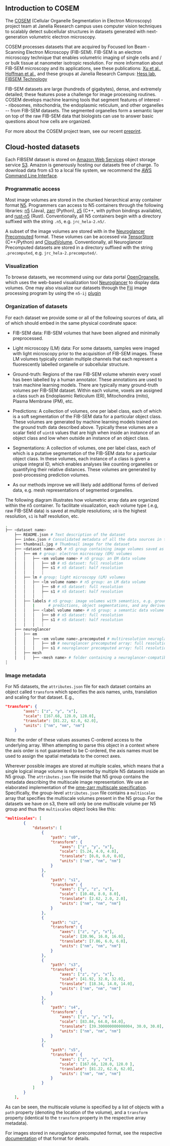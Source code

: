 ## Introduction to COSEM
The [COSEM](https://www.janelia.org/project-team/cosem) (Cellular Organelle Segmentation in Electron Microscopy) project team at Janelia Research campus uses computer vision techniques to scalably detect subcellular structures in datasets generated with next-generation volumetric electron microscopy.  

COSEM processes datasets that are acquired by Focused Ion Beam - Scanning Electron Microscopy (FIB-SEM). FIB-SEM is an electron microscopy technique that enables volumetric imaging of single cells and / or bulk tissue at nanometer isotropic resolution. For more information about FIB-SEM microscopy and its applications, see these publications: [Xu et al.](https://elifesciences.org/articles/25916), [Hoffman et al.](https://science.sciencemag.org/content/367/6475/eaaz5357), and these groups at Janelia Research Campus: [Hess lab](https://www.janelia.org/lab/hess-lab), [FIBSEM Technology](https://www.janelia.org/project-team/fib-sem-technology) 

FIB-SEM datasets are large (hundreds of gigabytes), dense, and extremely detailed; these features pose a challenge for image processing routines. COSEM develops machine learning tools that segment features of interest -- ribosomes, mitochondria, the endoplasmic reticulum, and other organelles -- from FIB-SEM datasets. The segmented organelles form a semantic layer on top of the raw FIB-SEM data that biologists can use to answer basic questions about how cells are organized. 

For more about the COSEM project team, see our recent [preprint](https://www.biorxiv.org/content/10.1101/2020.11.14.382143v1).

## Cloud-hosted datasets
Each FIBSEM dataset is stored on [Amazon Web Services](https://aws.amazon.com/) object storage service [S3](https://aws.amazon.com/s3/). Amazon is generously hosting our datasets free of charge. To download data from s3 to a local file system, we recommend the [AWS Command Line Interface](https://aws.amazon.com/cli/). 

### Programmatic access

Most image volumes are stored in the chunked hierarchical array container format [N5](https://github.com/saalfeldlab/n5). Programmers can access to N5 containers through the following libraries: [n5](https://github.com/saalfeldlab/n5) (Java), [zarr](https://github.com/zarr-developers/zarr-python) (Python), [z5](https://github.com/constantinpape/z5) (C++, with python bindings available), and [rust-n5](https://github.com/aschampion/rust-n5) (Rust). Conventionally, all N5 containers begin with a directory suffixed with the string `.n5`, e.g. `jrc_hela-2.n5/`.

A subset of the image volumes are stored with in the [Neuroglancer Precomputed](https://github.com/google/neuroglancer/blob/master/src/neuroglancer/datasource/precomputed/volume.md) format. These volumes can be accessed via [TensorStore](https://github.com/google/tensorstore) (C++/Python) and [CloudVolume](https://github.com/seung-lab/cloud-volume). Conventionally, all Neuroglancer Precomputed datasets are stored in a directory suffixed with the string `.precomputed`, e.g. `jrc_hela-2.precomputed/`.     

### Visualization 

To browse datasets, we recommend using our data portal [OpenOrganelle](https://www.openorganelle.org), which uses the web-based visualization tool [Neuroglancer](http://neuroglancer-demo.appspot.com/) to display data volumes. One may also visualize our datasets through the [Fiji](https://imagej.net/Fiji) image processing program by using the `n5-ij` [plugin](https://github.com/saalfeldlab/n5-ij)


### Organization of datasets

For each dataset we provide some or all of the following sources of data, all of which should embed in the same physical coordinate space:
* FIB-SEM data: FIB-SEM volumes that have been aligned and minimally preprocessed.

* Light microscopy (LM) data: For some datasets, samples were imaged with light microscopy prior to the acquisition of FIB-SEM images. These LM volumes typically contain multiple channels that each represent a fluorescently labelled organelle or subcellular structure. 

* Ground-truth: Regions of the raw FIB-SEM volume wherein every voxel has been labelled by a human annotator. These annotations are used to train machine learning models. There are typically many ground-truth volumes per FIB-SEM dataset. Within each volume, voxels are assigned a class such as Endoplasmic Reticulum (ER), Mitochondira (mito), Plasma Membrane (PM), etc.

* Predictions: A collection of volumes, one per label class, each of which is a soft segmentation of the FIB-SEM data for a particular object class. These volumes are generated by machine learning models trained on the ground truth data described above. Typically these volumes are a scalar field of `uint8` values that are high when inside an instance of an object class and low when outside an instance of an object class. 

* Segmentations: A collection of volumes, one per label class, each of which is a putative segmentation of the FIB-SEM data for a particular object class. In these volumes, each instance of a class is given a unique integral ID, which enables analyses like counting organelles or quantifying their relative distances. These volumes are generated by post-processing prediction volumes. 

* As our methods improve we will likely add additional forms of derived data, e.g. mesh representations of segmented organelles.

The following diagram illustrates how volumetric array data are organized within the n5 container. To facilitate visualization, each volume type (.e.g, raw FIB-SEM data) is saved at multiple resolutions; `s0` is the highest resolution, `s1` is half resolution, etc.

```bash
.
├── <dataset name>
    ├── README.json # Text description of the dataset
    ├── index.json # Consolidated metadata of all the data sources in the dataset
    ├── thumbnail.jpg # Thumbnail image for the dataset 
    ├── <dataset name>.n5 # n5 group containing image volumes saved as n5 arrays
    │   ├── em # group: electron microscopy (EM) volumes
    │   │   ├── <em volume name> # n5 group: an EM data volume
    │   │   │   ├── s0 # n5 dataset: full resolution
    │   │   │   ├── s1 # n5 dataset: half resolution
    │   │   │   ┊
    │   ├── lm # group: light microscopy (LM) volumes
    │   │   ├── <lm volume name> # n5 group: an LM data volume
    │   │   │   ├── s0 # n5 dataset: full resolution
    │   │   │   ├── s1 # n5 dataset: half resolution
    │   │   │   ┊
    │   ├── labels # n5 group: image volumes with semantics, e.g. ground-truth data, machine-learning-based
    │   │   |      # predictions, object segmentations, and any derived volumes.
    │   │   ├── <label volume name> # n5 group: a semantic data volume 
    │   │   │   ├── s0 # n5 dataset: full resolution
    │   │   │   ├── s1 # n5 dataset: half resolution
    │   │   │   ┊
    ├── neuroglancer
    │   ├── em 
    │   │   ├── <em volume name>.precomputed # multiresolution neuroglancer precomputed dataset
    │   │   │   ├── s0 # neuroglancer precomputed array: full resolution
    │   │   │   ├── s1 # neuroglancer precomputed array: full resolution
    │   ├── mesh 
    │   │   ├── <mesh name> # folder containing a neuroglancer-compatible mesh
┊
```

### Image metadata
For N5 datasets, the `attributes.json` file for each dataset contains an object called `transform` which specifies the axis names, units, translation and scaling for that dataset. E.g., 
```json
"transform": {
        "axes": ["z", "y", "x"],
        "scale": [167.68, 128.0, 128.0],
        "translate": [81.22, 62.0, 62.0],
        "units": ["nm", "nm", "nm"]
    }
```

Note: the order of these values assumes C-ordered access to the underlying array. When attempting to parse this object in a context where the axis order is not guaranteed to be C-ordered, the axis names must be used to assign the spatial metadata to the correct axes. 

Wherever possible images are stored at multiple scales, which means that a single logical image volume is represented by multiple N5 datasets inside an N5 group. The `attributes.json` file inside that N5 group contains the metadata describing the multiscale image representation. We use an elaborated implementation of the [ome-zarr multiscale specification](https://github.com/zarr-developers/zarr-specs/issues/50). Specifically, the group-level `attributes.json` file contains a `multiscales` array that specifies the multiscale volumes present in the N5 group. For the datasets we have on s3, there will only be one multiscale volume per N5 group and thus the `multiscales` object looks like this: 

```json
"multiscales": [
        {
            "datasets": [
                {
                    "path": "s0",
                    "transform": {
                        "axes": ["z", "y", "x"],
                        "scale": [5.24, 4.0, 4.0],
                        "translate": [0.0, 0.0, 0.0],
                        "units": ["nm", "nm", "nm"]
                    }
                },
                {
                    "path": "s1",
                    "transform": {
                        "axes": ["y", "z", "x"],
                        "scale": [10.48, 8.0, 8.0],
                        "translate": [2.62, 2.0, 2.0],
                        "units": ["nm", "nm", "nm"]
                    }
                },
                {
                    "path": "s2",
                    "transform": {
                        "axes": ["z", "y", "x"],
                        "scale": [20.96, 16.0, 16.0],
                        "translate": [7.86, 6.0, 6.0],
                        "units": ["nm", "nm", "nm"]
                    }
                },
                {
                    "path": "s3",
                    "transform": {
                        "axes": ["z", "y", "x"],
                        "scale": [41.92, 32.0, 32.0],
                        "translate": [18.34, 14.0, 14.0],
                        "units": ["nm", "nm", "nm"]
                    }
                },
                {
                    "path": "s4",
                    "transform": {
                        "axes": ["z", "y", "x"],
                        "scale": [83.84, 64.0, 64.0],
                        "translate": [39.300000000000004, 30.0, 30.0],
                        "units": ["nm", "nm", "nm"]
                    }
                },
                {
                    "path": "s5",
                    "transform": {
                        "axes": ["z", "y", "x"],
                        "scale": [167.68, 128.0, 128.0 ],
                        "translate": [81.22, 62.0, 62.0],
                        "units": ["nm", "nm", "nm"]
                    }
                }
            ]
        }
    ],
```
As can be seen, the multiscale volume is specified by a list of objects with a `path` property (denoting the location of the volume), and a `transform` property (identical to the `transform` property in the respective array metadata).  


For images stored in neuroglancer precomputed format, see the respective [documentation](https://github.com/google/neuroglancer/blob/master/src/neuroglancer/datasource/precomputed/volume.md) of that format for details.
